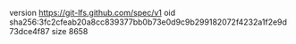 version https://git-lfs.github.com/spec/v1
oid sha256:3fc2cfeab20a8cc839377bb0b73e0d9c9b299182072f4232a1f2e9d73dce4f87
size 8658
